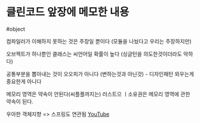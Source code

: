 # 클린코드 앞장에 메모한 내용
#object


컴파일러가 이해하지 못하는 것은 주장일 뿐이다
(모듈을 나눴다고 우리는 주장하지만)

오브젝트가 하나뿐인 클래스는 씨언어일 확률이 높다
(싱글턴을 의도한것이더라도 악하다)

공통부분을 뽑아내는 것이 오오피가 아니다
(변하는것과 아닌것) - 디자인패턴 외우는게 중요한게 아니다

메모리 영역은 약속이 안된다(씨플플까지는)
러스트으 ㅣ소유권은 메모리 영역에 관한 약속이 된다.


우아한 객체지향 => 스프링도 연관됨
[YouTube](https://www.youtube.com/watch?v=dJ5C4qRqAgA&t=4023s)